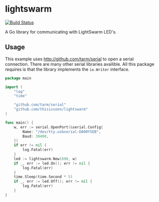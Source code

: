 # lightswarm

[![Build Status](https://travis-ci.org/thisissoon/lightswarm.svg?branch=master)](https://travis-ci.org/thisissoon/lightswarm)

A Go library for communicating with LightSwarm LED's.

## Usage

This example uses http://github.com/tarm/serial to open a serial connection. There
are many other serial libraries availible. All this package requires is that the
library implements the `io.Writer` interface.

``` go
package main

import (
	"log"
	"time"

	"github.com/tarm/serial"
	"github.com/thisissoon/lightswarm"
)

func main() {
	w, err := serial.OpenPort(&serial.Config{
		Name: "/dev/tty.usbserial-DA00YSEB",
		Baud: 38400,
	})
	if err != nil {
		log.Fatal(err)
	}
	led := lightswarm.New(690, w)
	if _, err := led.On(); err != nil {
		log.Fatal(err)
	}
	time.Sleep(time.Second * 5)
	if _, err := led.Off(); err != nil {
		log.Fatal(err)
	}
}
```
